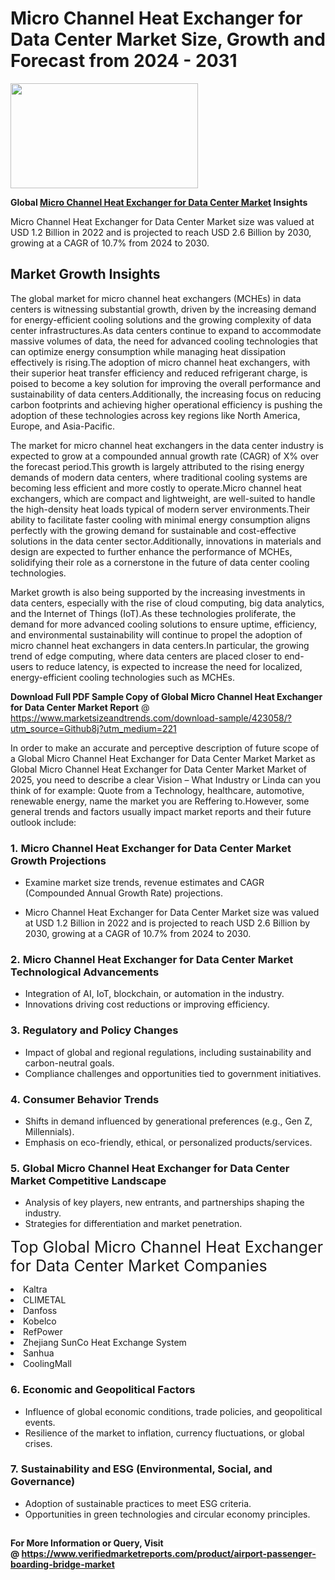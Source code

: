 <H1>Micro Channel Heat Exchanger for Data Center Market Size, Growth and Forecast from 2024 - 2031</H1><img class="aligncenter size-medium wp-image-584254" src="https://thirdeyenews.in/wp-content/uploads/2024/09/Global-Market-Research-300x168.jpeg" alt="" width="300" height="168" /><p><strong>Global&nbsp;<a href="https://www.marketsizeandtrends.com/download-sample/423058/?utm_source=Github8j?utm_medium=221">Micro Channel Heat Exchanger for Data Center Market</a> Insights</strong></p><p>Micro Channel Heat Exchanger for Data Center Market size was valued at USD 1.2 Billion in 2022 and is projected to reach USD 2.6 Billion by 2030, growing at a CAGR of 10.7% from 2024 to 2030.</p><p><h2>Market Growth Insights</h2> <p>The global market for micro channel heat exchangers (MCHEs) in data centers is witnessing substantial growth, driven by the increasing demand for energy-efficient cooling solutions and the growing complexity of data center infrastructures.As data centers continue to expand to accommodate massive volumes of data, the need for advanced cooling technologies that can optimize energy consumption while managing heat dissipation effectively is rising.The adoption of micro channel heat exchangers, with their superior heat transfer efficiency and reduced refrigerant charge, is poised to become a key solution for improving the overall performance and sustainability of data centers.Additionally, the increasing focus on reducing carbon footprints and achieving higher operational efficiency is pushing the adoption of these technologies across key regions like North America, Europe, and Asia-Pacific.</p> <p>The market for micro channel heat exchangers in the data center industry is expected to grow at a compounded annual growth rate (CAGR) of X% over the forecast period.This growth is largely attributed to the rising energy demands of modern data centers, where traditional cooling systems are becoming less efficient and more costly to operate.Micro channel heat exchangers, which are compact and lightweight, are well-suited to handle the high-density heat loads typical of modern server environments.Their ability to facilitate faster cooling with minimal energy consumption aligns perfectly with the growing demand for sustainable and cost-effective solutions in the data center sector.Additionally, innovations in materials and design are expected to further enhance the performance of MCHEs, solidifying their role as a cornerstone in the future of data center cooling technologies.</p> <p>Market growth is also being supported by the increasing investments in data centers, especially with the rise of cloud computing, big data analytics, and the Internet of Things (IoT).As these technologies proliferate, the demand for more advanced cooling solutions to ensure uptime, efficiency, and environmental sustainability will continue to propel the adoption of micro channel heat exchangers in data centers.In particular, the growing trend of edge computing, where data centers are placed closer to end-users to reduce latency, is expected to increase the need for localized, energy-efficient cooling technologies such as MCHEs.</p> <p><span class=""><strong>Download Full PDF Sample Copy of Global Micro Channel Heat Exchanger for Data Center Market Report</strong> @ <a href="https://www.marketsizeandtrends.com/download-sample/423058/?utm_source=Github8j?utm_medium=221" target="_blank">https://www.marketsizeandtrends.com/download-sample/423058/?utm_source=Github8j?utm_medium=221</a></span></p><p>In order to make an accurate and perceptive description of future scope of a Global&nbsp;Micro Channel Heat Exchanger for Data Center Market Market as Global&nbsp;Micro Channel Heat Exchanger for Data Center Market Market of 2025, you need to describe a clear Vision &ndash; What Industry or Linda can you think of for example: Quote from a Technology, healthcare, automotive, renewable energy, name the market you are Reffering to.However, some general trends and factors usually impact market reports and their future outlook include:</p><h3>1.&nbsp;<strong>Micro Channel Heat Exchanger for Data Center Market Growth Projections</strong></h3><ul><li>Examine market size trends, revenue estimates and CAGR (Compounded Annual Growth Rate) projections.</li><li><p>Micro Channel Heat Exchanger for Data Center Market size was valued at USD 1.2 Billion in 2022 and is projected to reach USD 2.6 Billion by 2030, growing at a CAGR of 10.7% from 2024 to 2030.</p></li></ul><h3>2.&nbsp;<strong>Micro Channel Heat Exchanger for Data Center Market Technological Advancements</strong></h3><ul><li>Integration of AI, IoT, blockchain, or automation in the industry.</li><li>Innovations driving cost reductions or improving efficiency.</li></ul><h3>3.&nbsp;<strong>Regulatory and Policy Changes</strong></h3><ul><li>Impact of global and regional regulations, including sustainability and carbon-neutral goals.</li><li>Compliance challenges and opportunities tied to government initiatives.</li></ul><h3>4.&nbsp;<strong>Consumer Behavior Trends</strong></h3><ul><li>Shifts in demand influenced by generational preferences (e.g., Gen Z, Millennials).</li><li>Emphasis on eco-friendly, ethical, or personalized products/services.</li></ul><h3>5.&nbsp;<strong>Global Micro Channel Heat Exchanger for Data Center Market Competitive Landscape</strong></h3><ul><li>Analysis of key players, new entrants, and partnerships shaping the industry.</li><li>Strategies for differentiation and market penetration.</li></ul><p data-pm-slice="1 1 []"><span style="color: inherit; font-family: inherit; font-size: 25px;">Top Global Micro Channel Heat Exchanger for Data Center Market Companies</span></p><div class="" data-test-id=""><p><li>Kaltra</li><li> CLIMETAL</li><li> Danfoss</li><li> Kobelco</li><li> RefPower</li><li> Zhejiang SunCo Heat Exchange System</li><li> Sanhua</li><li> CoolingMall</li></p></div><h3>6.&nbsp;<strong>Economic and Geopolitical Factors</strong></h3><ul><li>Influence of global economic conditions, trade policies, and geopolitical events.</li><li>Resilience of the market to inflation, currency fluctuations, or global crises.</li></ul><h3>7.&nbsp;<strong>Sustainability and ESG (Environmental, Social, and Governance)</strong></h3><ul><li>Adoption of sustainable practices to meet ESG criteria.</li><li>Opportunities in green technologies and circular economy principles.</li></ul><h2><strong style="font-size: 14px;">For More Information or Query, Visit @&nbsp;</strong><a style="background-color: #ffffff; font-size: 14px;" href="https://www.marketsizeandtrends.com/report/micro-channel-heat-exchanger-for-data-center-market/" target="_blank">https://www.verifiedmarketreports.com/product/airport-passenger-boarding-bridge-market</a></h2>